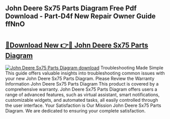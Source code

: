 ## John Deere Sx75 Parts Diagram Free Pdf Download - Part-D4f New Repair Owner Guide ffNnO

# <h2><a href="http://dfncjl.blite.top/?on=John+Deere+Sx75+Parts+Diagram">🔗Download New 👉🔴 John Deere Sx75 Parts Diagram</a></h2>

[![John Deere Sx75 Parts Diagram download](https://i.imgur.com/lujVjoI.png)](http://dfncjl.blite.top/?on=John+Deere+Sx75+Parts+Diagram)
Troubleshooting Made Simple This guide offers valuable insights into troubleshooting common issues with your new John Deere Sx75 Parts Diagram. Please Review the Warranty Information John Deere Sx75 Parts Diagram This product is covered by a comprehensive warranty. John Deere Sx75 Parts Diagram offers users a range of advanced features, such as virtual assistant, smart notifications, customizable widgets, and automated tasks, all easily controlled through the user interface. Your Satisfaction is Our Mission John Deere Sx75 Parts Diagram. We are dedicated to ensuring your complete satisfaction.
